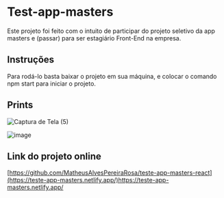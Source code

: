 # Test-app-masters

Este projeto foi feito com o intuito de participar do projeto seletivo da app masters e (passar) para ser estagiário Front-End na empresa.

## Instruções

Para rodá-lo basta baixar o projeto em sua máquina, e colocar o comando npm start para iniciar o projeto.

## Prints

![Captura de Tela (5)](https://github.com/MatheusAlvesPereiraRosa/teste-app-masters-react/assets/88355395/baba3f58-0200-4048-b90c-9db02d835f8d)

![image](https://github.com/MatheusAlvesPereiraRosa/teste-app-masters-react/assets/88355395/bbaf7650-ae7e-4488-b4d4-fac738a2db6a)

## Link do projeto online

[https://github.com/MatheusAlvesPereiraRosa/teste-app-masters-react](https://teste-app-masters.netlify.app/)https://teste-app-masters.netlify.app/


